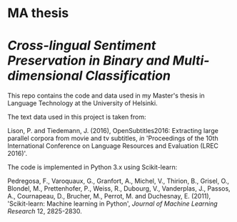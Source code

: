 # MA thesis
# _Cross-lingual Sentiment Preservation in Binary and Multi-dimensional Classification_

This repo contains the code and data used in my Master's thesis in Language Technology at the University of Helsinki.

The text data used in this project is taken from:

Lison, P. and Tiedemann, J. (2016), OpenSubtitles2016: Extracting large parallel corpora from movie and tv subtitles, _in_ 'Proceedings of the 10th International Conference on Language Resources and Evaluation (LREC 2016)'.

The code is implemented in Python 3.x using Scikit-learn:

Pedregosa, F., Varoquaux, G., Granfort, A., Michel, V., Thirion, B., Grisel, O., Blondel, M., Prettenhofer, P., Weiss, R., Dubourg, V., Vanderplas, J., Passos, A., Cournapeau, D., Brucher, M., Perrot, M. and Duchesnay, E. (2011), 'Scikit-learn: Machine learning in Python', _Journal of Machine Learning Research_ 12, 2825-2830.
